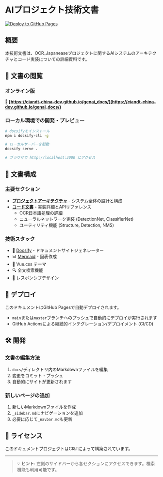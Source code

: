 # AIプロジェクト技術文書

[![Deploy to GitHub Pages](https://github.com/ciandt-china-dev/genai_docs/workflows/Deploy%20to%20GitHub%20Pages/badge.svg)](https://github.com/ciandt-china-dev/genai_docs/actions)

## 概要

本技術文書は、OCR_Japaneaseプロジェクトに関するAIシステムのアーキテクチャとコード実装についての詳細資料です。

## 📖 文書の閲覧

### オンライン版
**🔗 [https://ciandt-china-dev.github.io/genai_docs/](https://ciandt-china-dev.github.io/genai_docs/)**

### ローカル環境での開発・プレビュー

```bash
# docsifyをインストール
npm i docsify-cli -g

# ローカルサーバーを起動
docsify serve .

# ブラウザで http://localhost:3000 にアクセス
```

## 📁 文書構成

### 主要セクション
- **[プロジェクトアーキテクチャ](docs/project_architecture/)** - システム全体の設計と構成
- **[コード文書](docs/project%20code%20documentation/)** - 実装詳細とAPIリファレンス
  - OCR日本語処理の詳細
  - ニューラルネットワーク実装 (DetectionNet, ClassifierNet)
  - ユーティリティ機能 (Structure, Detection, NMS)

### 技術スタック
- 🚀 [Docsify](https://docsify.js.org/) - ドキュメントサイトジェネレーター
- 📊 [Mermaid](https://mermaid-js.github.io/) - 図表作成
- 🎨 Vue.css テーマ
- 🔍 全文検索機能
- 📱 レスポンシブデザイン

## 🚀 デプロイ

このドキュメントはGitHub Pagesで自動デプロイされます。

- `main`または`master`ブランチへのプッシュで自動的にデプロイが実行されます
- GitHub Actionsによる継続的インテグレーション/デプロイメント (CI/CD)

## 🛠️ 開発

### 文書の編集方法
1. `docs/`ディレクトリ内のMarkdownファイルを編集
2. 変更をコミット・プッシュ
3. 自動的にサイトが更新されます

### 新しいページの追加
1. 新しいMarkdownファイルを作成
2. `_sidebar.md`にナビゲーションを追加
3. 必要に応じて`_navbar.md`も更新

## 📄 ライセンス

このドキュメントプロジェクトはCI&Tによって構築されています。

---

> 💡 **ヒント**: 左側のサイドバーから各セクションにアクセスできます。検索機能も利用可能です。 